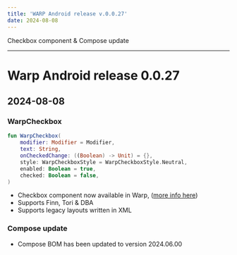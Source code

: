 ```yaml
---
title: 'WARP Android release v.0.0.27'
date: 2024-08-08
---
```


Checkbox component & Compose update

---

# Warp Android release 0.0.27

## 2024-08-08

### WarpCheckbox

```kotlin example
fun WarpCheckbox(
    modifier: Modifier = Modifier,
    text: String,
    onCheckedChange: ((Boolean) -> Unit) = {},
    style: WarpCheckboxStyle = WarpCheckboxStyle.Neutral,
    enabled: Boolean = true,
    checked: Boolean = false,
)
```

* Checkbox component now available in Warp, ([more info here](https://warp-ds.github.io/tech-docs/components/checkbox/))
* Supports Finn, Tori & DBA
* Supports legacy layouts written in XML


### Compose update

* Compose BOM has been updated to version 2024.06.00
